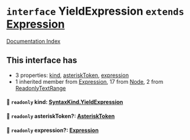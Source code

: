 # `interface` YieldExpression `extends` [Expression](../interface.Expression/README.md)

[Documentation Index](../README.md)

## This interface has

- 3 properties:
[kind](#-readonly-kind-syntaxkindyieldexpression),
[asteriskToken](#-readonly-asterisktoken-asterisktoken),
[expression](#-readonly-expression-expression)
- 1 inherited member from [Expression](../interface.Expression/README.md), 17 from [Node](../interface.Node/README.md), 2 from [ReadonlyTextRange](../interface.ReadonlyTextRange/README.md)


#### 📄 `readonly` kind: [SyntaxKind.YieldExpression](../enum.SyntaxKind/README.md#yieldexpression--229)



#### 📄 `readonly` asteriskToken?: [AsteriskToken](../type.AsteriskToken/README.md)



#### 📄 `readonly` expression?: [Expression](../interface.Expression/README.md)



